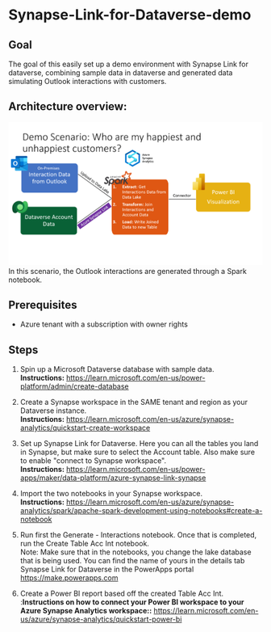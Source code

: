 # Synapse-Link-for-Dataverse-demo

## Goal
The goal of this easily set up a demo environment with Synapse Link for dataverse, combining sample data in dataverse and generated data simulating Outlook interactions with customers.

## Architecture overview:
![Demo scenario](https://github.com/Fredericvk/Synapse-Link-for-Dataverse-demo/blob/main/Architecture/Demo%20Scenario.png)  
In this scenario, the Outlook interactions are generated through a Spark notebook.

## Prerequisites
- Azure tenant with a subscription with owner rights

## Steps
1. Spin up a Microsoft Dataverse database with sample data.  
**Instructions:** https://learn.microsoft.com/en-us/power-platform/admin/create-database

2. Create a Synapse workspace in the SAME tenant and region as your Dataverse instance.  
**Instructions:** https://learn.microsoft.com/en-us/azure/synapse-analytics/quickstart-create-workspace

3. Set up Synapse Link for Dataverse. Here you can all the tables you land in Synapse, but make sure to select the Account table. Also make sure to enable "connect to Synapse workspace".  
**Instructions:** https://learn.microsoft.com/en-us/power-apps/maker/data-platform/azure-synapse-link-synapse

4. Import the two notebooks in your Synapse workspace.  
**Instructions:** https://learn.microsoft.com/en-us/azure/synapse-analytics/spark/apache-spark-development-using-notebooks#create-a-notebook

5. Run first the Generate - Interactions notebook. Once that is completed, run the Create Table Acc Int notebook.  
Note: Make sure that in the notebooks, you change the lake database that is being used. You can find the name of yours in the details tab Synapse Link for Dataverse in the PowerApps portal https://make.powerapps.com
  
6. Create a Power BI report based off the created Table Acc Int.  
:**Instructions on how to connect your Power BI workspace to your Azure Synapse Analytics workspace::** https://learn.microsoft.com/en-us/azure/synapse-analytics/quickstart-power-bi
